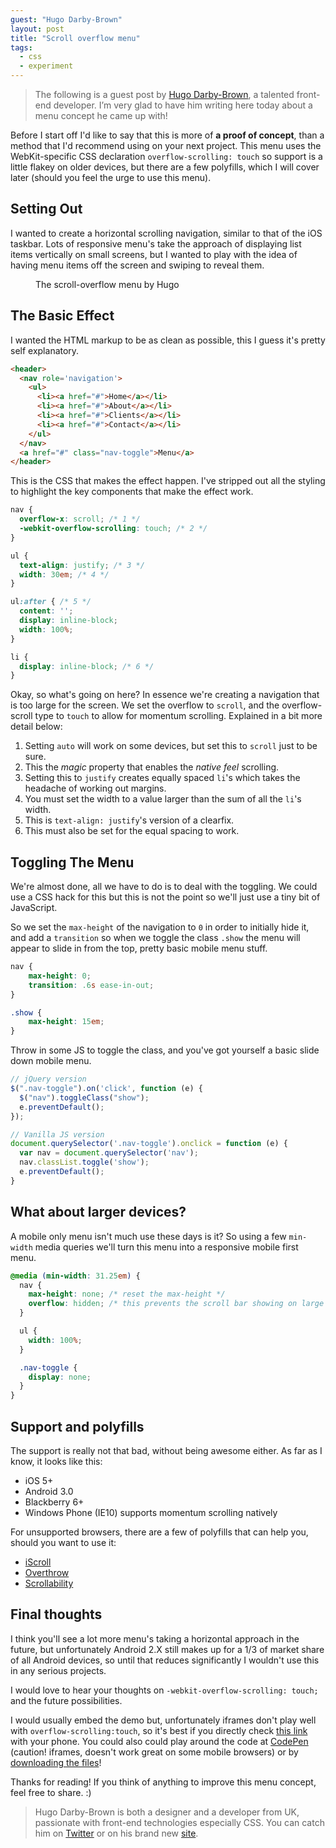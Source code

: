 ```yaml
---
guest: "Hugo Darby-Brown"
layout: post
title: "Scroll overflow menu"
tags:
  - css
  - experiment
---
```


> The following is a guest post by [Hugo Darby-Brown](http://darbybrown.com/), a talented front-end developer. I’m very glad to have him writing here today about a menu concept he came up with!

Before I start off I'd like to say that this is more of **a proof of concept**, than a method that I'd recommend using on your next project.  This menu uses the WebKit-specific CSS declaration `overflow-scrolling: touch` so support is a little flakey on older devices, but there are a few polyfills, which I will cover later (should you feel the urge to use this menu).


## Setting Out

I wanted to create a horizontal scrolling navigation, similar to that of the iOS taskbar. Lots of responsive menu's take the approach of displaying list items vertically on small screens, but I wanted to play with the idea of having menu items off the screen and swiping to reveal them.

<figure class="figure">
  <img src="http://darbybrown.com/img/scroll-overflow-menu.jpg" alt="" />
  <figcaption>The scroll-overflow menu by Hugo</figcaption>
</figure>

## The Basic Effect

I wanted the HTML markup to be as clean as possible, this I guess it's pretty self explanatory.

```html
<header>
  <nav role='navigation'>
    <ul>
      <li><a href="#">Home</a></li>
      <li><a href="#">About</a></li>
      <li><a href="#">Clients</a></li>
      <li><a href="#">Contact</a></li>
    </ul>
  </nav>
  <a href="#" class="nav-toggle">Menu</a>
</header>
```

This is the CSS that makes the effect happen. I've stripped out all the styling to highlight the key components that make the effect work.

```css
nav {
  overflow-x: scroll; /* 1 */
  -webkit-overflow-scrolling: touch; /* 2 */
}

ul {
  text-align: justify; /* 3 */
  width: 30em; /* 4 */
}

ul:after { /* 5 */
  content: '';
  display: inline-block;
  width: 100%;
}

li {
  display: inline-block; /* 6 */
}
```

Okay, so what's going on here? In essence we're creating a navigation that is too large for the screen. We set the overflow to `scroll`, and the overflow-scroll type to `touch` to allow for momentum scrolling. Explained in a bit more detail below:

1. Setting `auto` will work on some devices, but set this to `scroll` just to be sure.
1. This the *magic* property that enables the *native feel* scrolling.
1. Setting this to `justify` creates equally spaced `li`'s which takes the headache of working out margins.
1. You must set the width to a value larger than the sum of all the `li`'s width.
1. This is `text-align: justify`'s version of a clearfix.
1. This must also be set for the equal spacing to work.


## Toggling The Menu

We're almost done, all we have to do is to deal with the toggling. We could use a CSS hack for this but this is not the point so we'll just use a tiny bit of JavaScript.

So we set the `max-height` of the navigation to `0` in order to initially hide it, and add a `transition` so when we toggle the class `.show` the menu will appear to slide in from the top, pretty basic mobile menu stuff.

```css
nav {
	max-height: 0;
	transition: .6s ease-in-out;
}

.show {
	max-height: 15em;
}
```

Throw in some JS to toggle the class, and you've got yourself a basic slide down mobile menu.

```javascript
// jQuery version
$(".nav-toggle").on('click', function (e) {
  $("nav").toggleClass("show");
  e.preventDefault();
});

// Vanilla JS version
document.querySelector('.nav-toggle').onclick = function (e) {
  var nav = document.querySelector('nav');
  nav.classList.toggle('show');
  e.preventDefault();
}
```

## What about larger devices?

A mobile only menu isn't much use these days is it? So using a few `min-width` media queries we'll turn this menu into a responsive mobile first menu.

```css
@media (min-width: 31.25em) {
  nav {
    max-height: none; /* reset the max-height */
    overflow: hidden; /* this prevents the scroll bar showing on large devices */
  }

  ul {
    width: 100%;
  }

  .nav-toggle {
    display: none;
  }
}
```

## Support and polyfills


The support is really not that bad, without being awesome either. As far as I know, it looks like this:

* iOS 5+ 
* Android 3.0
* Blackberry 6+
* Windows Phone (IE10) supports momentum scrolling natively

For unsupported browsers, there are a few of polyfills that can help you, should you want to use it:

* [iScroll](http://cubiq.org/iscroll-4)
* [Overthrow](http://filamentgroup.github.io/Overthrow/)
* [Scrollability](https://github.com/joehewitt/scrollability/)

## Final thoughts

I think you'll see a lot more menu's taking a horizontal approach in the future, but unfortunately Android 2.X still makes up for a 1/3 of market share of all Android devices, so until that reduces significantly I wouldn't use this in any serious projects.

I would love to hear your thoughts on `-webkit-overflow-scrolling: touch;` and the future possibilities.

I would usually embed the demo but, unfortunately iframes don't play well with `overflow-scrolling:touch`, so it's best if you directly check [this link](http://darbybrown.com/menu) with your phone. You could also could play around the code at [CodePen](http://codepen.io/hugo/full/pwsLj) (caution! iframes, doesn't work great on some mobile browsers) or by [downloading the files](http://darbybrown.com/menu/download.zip)!

Thanks for reading! If you think of anything to improve this menu concept, feel free to share. :)

> Hugo Darby-Brown is both a designer and a developer from UK, passionate with front-end technologies especially CSS. You can catch him on [Twitter](http://twitter.com/darbybrown) or on his brand new [site](http://darbybrown.com).
